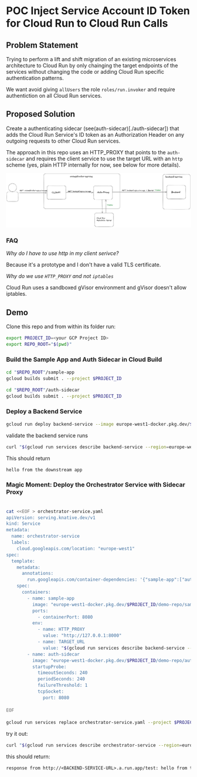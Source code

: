 # POC Inject Service Account ID Token for Cloud Run to Cloud Run Calls

## Problem Statement

Trying to perform a lift and shift migration of an existing microservices architecture to Cloud Run by only chainging the 
target endpoints of the services without changing the code or adding Cloud Run specific authentication patterns.

We want avoid giving `allUsers` the role `roles/run.invoker` and require authentiction on all Cloud Run services.

## Proposed Solution

Create a authenticating sidecar (see(auth-sidecar)[./auth-sidecar]) that adds the Cloud Run Service's ID token as an Authorization Header on any outgoing requests to other Cloud Run services.

The approach in this repo uses an HTTP_PROXY that points to the `auth-sidecar` and requires the client service to use the target URL with an `http` scheme (yes, plain HTTP internally for now, see below for more details).

![Archtecture Sketch](./img/sketch.png)

### FAQ

*Why do I have to use http in my client serivce?*

Because it's a prototype and I don't have a valid TLS certificate.

*Why do we use `HTTP_PROXY` and not `iptables`*

Cloud Run uses a sandboxed gVisor environment and gVisor doesn't allow iptables.

## Demo

Clone this repo and from within its folder run:

```sh
export PROJECT_ID=<your GCP Project ID>
export REPO_ROOT="$(pwd)"
```

### Build the Sample App and Auth Sidecar in Cloud Build

```sh
cd "$REPO_ROOT"/sample-app
gcloud builds submit . --project $PROJECT_ID
```

```sh
cd "$REPO_ROOT"/auth-sidecar
gcloud builds submit . --project $PROJECT_ID
```

### Deploy a Backend Service

```sh
gcloud run deploy backend-service --image europe-west1-docker.pkg.dev/$PROJECT_ID/demo-repo/sample-app --region europe-west1 --no-allow-unauthenticated --project $PROJECT_ID
```

validate the backend service runs

```sh
curl "$(gcloud run services describe backend-service --region=europe-west1 --project=$PROJECT_ID --format="value(status.url)")/test" -H "Authorization: Bearer $(gcloud auth print-identity-token)"
```

This should return

```txt
hello from the downstream app
```

### Magic Moment: Deploy the Orchestrator Service with Sidecar Proxy

```sh

cat <<EOF > orchestrator-service.yaml
apiVersion: serving.knative.dev/v1
kind: Service
metadata:
  name: orchestrator-service
  labels:
    cloud.googleapis.com/location: "europe-west1"
spec:
  template:
    metadata:
      annotations:
        run.googleapis.com/container-dependencies: '{"sample-app":["auth-sidecar"]}'
    spec:
      containers:
        - name: sample-app
          image: "europe-west1-docker.pkg.dev/$PROJECT_ID/demo-repo/sample-app:latest"
          ports:
            - containerPort: 8080
          env:
            - name: HTTP_PROXY
              value: "http://127.0.0.1:8000"
            - name: TARGET_URL
              value: "$(gcloud run services describe backend-service --region=europe-west1 --project=$PROJECT_ID --format="value(status.url)" | awk '{gsub("https", "http"); print}')/test"
        - name: auth-sidecar
          image: "europe-west1-docker.pkg.dev/$PROJECT_ID/demo-repo/auth-sidecar:latest"
          startupProbe:
            timeoutSeconds: 240
            periodSeconds: 240
            failureThreshold: 1
            tcpSocket:
              port: 8080

EOF

gcloud run services replace orchestrator-service.yaml --project $PROJECT_ID
```

try it out: 

```sh
curl "$(gcloud run services describe orchestrator-service --region=europe-west1 --project=$PROJECT_ID --format="value(status.url)")/test" -H "Authorization: Bearer $(gcloud auth print-identity-token)"
```

this should return:

```txt
response from http://<BACKEND-SERVICE-URL>.a.run.app/test: hello from the downstream app
```